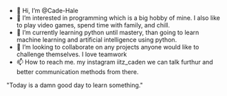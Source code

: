 - 👋 Hi, I’m @Cade-Hale 
- 👀 I’m interested in programming which is a big hobby of mine. I also like to play video games, spend time with family, and chill.
- 🌱 I’m currently learning python until mastery, than going to learn machine learning and artificial intelligence using python.
- 💞️ I’m looking to collaborate on any projects anyone would like to challenge themselves. I love teamwork
- 📫 How to reach me. my instagram iitz_caden we can talk furthur and better communication methods from there. 

"Today is a damn good day to learn something."

<!---
Cade-Hale/Cade-Hale is a ✨ special ✨ repository because its `README.md` (this file) appears on your GitHub profile.
You can click the Preview link to take a look at your changes.
--->
